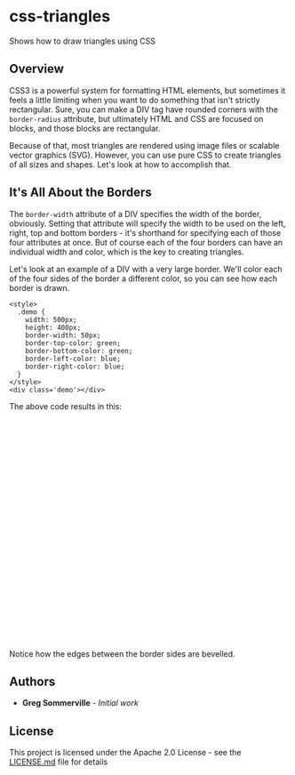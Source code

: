 # css-triangles
Shows how to draw triangles using CSS

## Overview
CSS3 is a powerful system for formatting HTML elements, but sometimes it feels a little limiting when you want to do something that isn't strictly rectangular.  Sure, you can make a DIV tag have rounded corners with the `border-radius` attribute, but ultimately HTML and CSS are focused on blocks, and those blocks are rectangular.

Because of that, most triangles are rendered using image files or scalable vector graphics (SVG).  However, you can use pure CSS to create triangles of all sizes and shapes.  Let's look at how to accomplish that.

## It's All About the Borders
The `border-width` attribute of a DIV specifies the width of the border, obviously.  Setting that attribute will specify the width to be used on the left, right, top and bottom borders - it's shorthand for specifying each of those four attributes at once. But of course each of the four borders can have an individual width and color, which is the key to creating triangles.

Let's look at an example of a DIV with a very large border.  We'll color each of the four sides of the border a different color, so you can see how each border is drawn.

```
<style>
  .demo {
    width: 500px;
    height: 400px;
    border-width: 50px;
    border-top-color: green;
    border-bottom-color: green;
    border-left-color: blue;
    border-right-color: blue;
  }
</style>
<div class='demo'></div>
```

The above code results in this:
<style>
  .demo {
    width: 500px;
    height: 400px;
    border-width: 50px;
    border-top-color: green;
    border-bottom-color: green;
    border-left-color: blue;
    border-right-color: blue;
  }
</style>
<div class='demo'></div>

Notice how the edges between the border sides are bevelled.  


## Authors
* **Greg Sommerville** - *Initial work* 
 
## License
This project is licensed under the Apache 2.0 License - see the [LICENSE.md](LICENSE.md) file for details